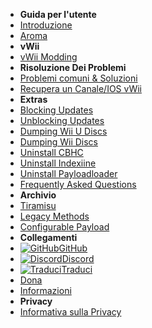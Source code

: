- **Guida per l'utente**
- [Introduzione](introduction)
- [Aroma](aroma/getting-started)
- **vWii**
- [vWii Modding](vwii-modding)
- **Risoluzione Dei Problemi**
- [Problemi comuni & Soluzioni](common-issues-fixes)
- [Recupera un Canale/IOS vWii](recover-vwii-ioses-channels)
- **Extras**
- [Blocking Updates](block-updates)
- [Unblocking Updates](unblock-updates)
- [Dumping Wii U Discs](dump-games)
- [Dumping Wii Discs](dump-wii-games)
- [Uninstall CBHC](uninstall-cbhc)
- [Uninstall Indexiine](uninstall-indexiine)
- [Uninstall Payloadloader](uninstall-payloadloader)
- [Frequently Asked Questions](faq)
- **Archivio**
- [Tiramisu](archive/tiramisu/sd-preparation)
- [Legacy Methods](archive/cfw-choice)
- [Configurable Payload](configurable-payload)
- **Collegamenti**
- [![GitHub](https://icongr.am/simple/github.svg?color=808080&size=16)GitHub](https://github.com/hacks-guide/Guide-WiiU)
- [![Discord](https://icongr.am/simple/discord.svg?colored&size=16)Discord](https://discord.gg/C29hYvh)
- [![Traduci](https://icongr.am/material/translate.svg?color=808080&size=16)Traduci](https://hacks-guide.crowdin.com/u/projects/10)
- [Dona](donations)
- [Informazioni](about)
- **Privacy**
- [Informativa sulla Privacy](privacy-policy)
